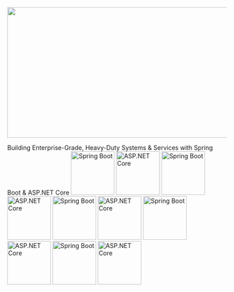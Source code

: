 <a href="#">
  <img height="300" width="850" src="https://i.pinimg.com/originals/cd/54/4e/cd544ea83dedc9872d29289124cc7852.gif"/>
</a>

<!--
**raksabackend/raksabackend** is a ✨ _special_ ✨ repository because its `README.md` (this file) appears on your GitHub profile.

Here are some ideas to get you started:

- 🔭 I’m currently working on ...
- 🌱 I’m currently learning ...
- 👯 I’m looking to collaborate on ...
- 🤔 I’m looking for help with ...
- 💬 Ask me about ...
- 📫 How to reach me: ...
- 😄 Pronouns: ...
- ⚡ Fun fact: ...
-->

Building Enterprise-Grade, Heavy-Duty Systems & Services with Spring Boot & ASP.NET Core
<img src="https://github.com/raksabackend/images/blob/main/springboot.png?raw=true" alt="Spring Boot" width="100" height="100" />
<img src="https://github.com/raksabackend/images/blob/main/ASP.NET%20Core%20MVC.png?raw=true" alt="ASP.NET Core" width="100" height="100" />
<img src="" alt="Spring Boot" width="100" height="100" />
<img src="" alt="ASP.NET Core" width="100" height="100" />
<img src="" alt="Spring Boot" width="100" height="100" />
<img src="" alt="ASP.NET Core" width="100" height="100" />
<img src="" alt="Spring Boot" width="100" height="100" />
<img src="" alt="ASP.NET Core" width="100" height="100" />
<img src="" alt="Spring Boot" width="100" height="100" />
<img src="" alt="ASP.NET Core" width="100" height="100" />

